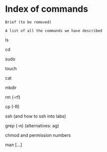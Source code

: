 # Index of commands

```
Brief (to be removed)

A list of all the commands we have described
```

ls

cd

sudo

touch

cat

mkdir

rm (-rf)

cp (-R)

ssh (and how to ssh into labs)

grep (-n) (alternatives: ag)

chmod and permission numbers

man [...]

